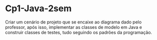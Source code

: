 # Cp1-Java-2sem
Criar um cenário de projeto que se encaixe ao diagrama dado pelo professor, após isso, implementar as classes de modelo em Java e construir classes de testes, tudo seguindo os padrões da programação.
